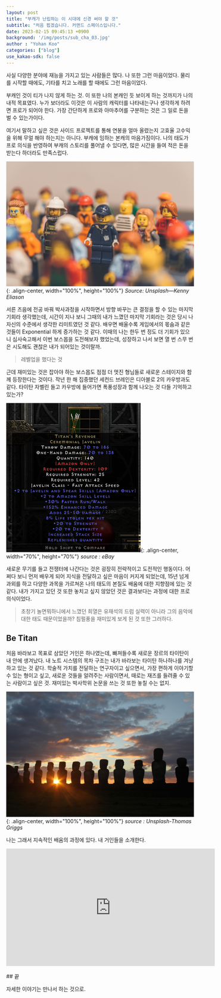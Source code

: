 ```yaml
---
layout: post
title: "부캐가 난립하는 이 시대에 신경 써야 할 것"
subtitle: "처음 뵙겠습니다. 커맨드 스페이스입니다."
date: 2023-02-15 09:45:13 +0900
background: '/img/posts/sub_cha_03.jpg'
author : "Yohan Koo"
categories: ["blog"]
use_kakao-sdk: false
---
```

사실 다양한 분야에 재능을 가지고 있는 사람들은 많다.
나 또한 그런 마음이었다. 물리를 시작할 때에도, 기타를 치고 노래를 할 때에도 그런 마음이었다.

부캐인 것이 티가 나지 않게 하는 것. 이 또한 나의 본캐인 듯 보이게 하는 것까지가 나의 내적 목표였다. 누가 보더라도 이것은 이 사람의 캐릭터를 나타내는구나 생각하게 하려면 프로가 되어야 한다. 가장 간단하게 프로와 아마추어를 구분하는 것은 그 일로 돈을 벌 수 있는가이다.

여기서 말하고 싶은 것은 사이드 프로젝트를 통해 연봉을 얼마 올렸는지 고효율 고수익을 위해 무얼 해야 하는지는 아니다. 부캐에 임하는 본캐의 마음가짐이다. 나의 태도가 프로 의식을 반영하여 부캐의 스토리를 풀어낼 수 있다면, 많은 시간을 들여 적은 돈을 받는다 하더라도 만족스럽다.

![logo](/img/posts/sub_cha_01.jpg){: .align-center, width="100%", height="100%"}  *Source: Unsplash—Kenny Eliason*

서른 즈음에 전공 바꿔 박사과정을 시작하면서 방향 바꾸는 큰 결정을 할 수 있는 마지막 기회라 생각했는데, 시간이 지나 보니 그때의 내가 느꼈던 마지막 기회라는 것은 당시 나 자신의 수준에서 생각한 리미트였던 것 같다. 배우면 배울수록 게임에서의 몫숨과 같은 것들이 Exponential 하게 증가하는 것 같다. 이때의 나는 한두 번 정도 더 기회가 있으니 심사숙고해서 이번 보스몹을 도전해보자 했었는데, 성장하고 나서 보면 열 번 스무 번은 시도해도 괜찮은 내가 되어있는 것이랄까.

> 레벨업을 했다는 것

근데 재미있는 것은 잡아야 하는 보스몹도 점점 더 멋진 형님들로 새로운 스테이지와 함께 등장한다는 것이다. 작년 한 해 집중했던 세컨드 브레인은 디아블로 2의 카우방과도 같다. 타이탄 자벨린 들고 카우방에 들어가면 폭풍성장과 함께 나오는 것 다들 기억하고 있는가?

![logo](/img/posts/sub_cha_02.png){: .align-center, width="70%", height="70%"}
*source : eBay*


새로운 무기를 들고 전쟁터에 나간다는 것은 굉장히 전략적이고 도전적인 행동이다. 어쩌다 보니 먼저 배우게 되어 지식을 전달하고 싶은 마음이 커지게 되었는데, 15년 넘게 과외를 하고 다양한 과목을 가르쳐온 나의 태도의 본질도 배움에 대한 지향점에 있는 것 같다. 내가 가지고 있던 것 또한 놓치고 싶지 않았던 것은 결과보다는 과정에 대한 프로의식이었다.

>초창기 놀면뭐하니에서 느꼈던 희열은 유재석의 드럼 실력이 아니라 그의 음악에 대한 태도 때문이었을까? 침펄풍을 재미있게 보게 된 것 또한 그러하다.


## Be Titan

처음 바라보고 목표로 삼았던 거인은 하나였는데, 빠져들수록 새로운 장르의 타이탄이 내 안에 생겨났다. 내 노트 시스템의 목차 구조는 내가 바라보는 타이탄 하나하나를 겨냥하고 있는 것 같다. 학술적 가치를 전달하는 연구자이고 싶으면서, 가장 편하게 이야기할 수 있는 형이고 싶고, 새로운 것들을 알려주는 사람이면서, 때로는 재즈를 들려줄 수 있는 사람이고 싶은 것. 재미있는 박사학위 논문을 쓰는 것 또한 놓칠 수는 없지.

![logo](/img/posts/sub_cha_03.jpg){: .align-center, width="100%", height="100%"}
*source : Unsplash-Thomas Griggs*

나는 그래서 지속적인 배움의 과정에 있다. 내 거인들을 소개한다.
<p align="middle">
<iframe width="560" height="315" src="https://www.youtube.com/embed/qJW0wSiag9s" frameborder="0" allow="autoplay; encrypted-media" allowfullscreen></iframe>
</p>
## 끝

자세한 이야기는 만나서 하는 것으로.